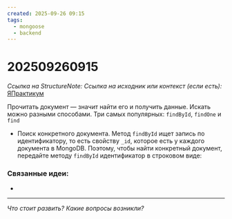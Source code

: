 ```yaml
---
created: 2025-09-26 09:15
tags:
  - mongoose
  - backend
---
```

# 202509260915
*Ссылка на StructureNote:*
*Ссылка на исходник или контекст (если есть):* [ЯПрактикум](https://practicum.yandex.ru/learn/backend-nodejs/courses/16b47298-e20d-4fde-9619-1ab305039a00/sprints/564238/topics/a4928f0d-5f69-4053-bea3-fa90d3a2a89f/lessons/0964829b-5b6d-4372-b84d-44a076b97b5a/)

Прочитать документ — значит найти его и получить данные. Искать можно разными способами. Три самых популярных: `findById`, `findOne` и `find`
- Поиск конкретного документа. Метод `findById` ищет запись по идентификатору, то есть свойству `_id`, которое есть у каждого документа в MongoDB. Поэтому, чтобы найти конкретный документ, передайте методу `findById` идентификатор в строковом виде:
### Связанные идеи:
* 
---

*Что стоит развить? Какие вопросы возникли?*